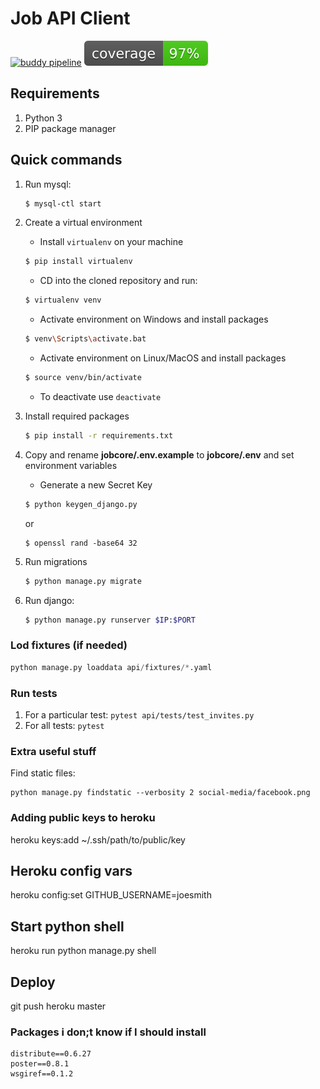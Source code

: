 # Job API Client
[![buddy pipeline](https://app.buddy.works/jobcore/rest-api/pipelines/pipeline/132168/badge.svg?token=d248fd7fd9018672bfcfc67ebc25c73faf27f90b18b94d15856cdea170fb18be "buddy pipeline")](https://app.buddy.works/jobcore/rest-api/pipelines/pipeline/132168) <img src="./coverage.svg" alt="coverage svg">

## Requirements

1. Python 3
2. PIP package manager

## Quick commands

1. Run mysql:

    ```bash
    $ mysql-ctl start
    ```

2. Create a virtual environment

    * Install `virtualenv` on your machine

    ```bash
    $ pip install virtualenv
    ```

    * CD into the cloned repository and run:

    ```bash
    $ virtualenv venv
    ```

    - Activate environment on Windows and install packages

    ```bash
    $ venv\Scripts\activate.bat
    ```

    - Activate environment on Linux/MacOS and install packages

    ```bash
    $ source venv/bin/activate
    ```

    - To deactivate use `deactivate`

3. Install required packages

    ```bash
    $ pip install -r requirements.txt
    ```

4. Copy and rename **jobcore/.env.example** to **jobcore/.env** and set environment variables

    * Generate a new Secret Key

    ```bash
    $ python keygen_django.py
    ```

    or

    ```
    $ openssl rand -base64 32
    ```

5. Run migrations

    ```bash
    $ python manage.py migrate
    ```

6. Run django:

    ```bash
    $ python manage.py runserver $IP:$PORT
    ```
    
    
### Lod fixtures (if needed)
```python
python manage.py loaddata api/fixtures/*.yaml
```
    
### Run tests

1. For a particular test: `pytest api/tests/test_invites.py`
2. For all tests: `pytest`

### Extra useful stuff

Find static files:
```
python manage.py findstatic --verbosity 2 social-media/facebook.png
```

### Adding public keys to heroku
heroku keys:add ~/.ssh/path/to/public/key

## Heroku config vars
heroku config:set GITHUB_USERNAME=joesmith

## Start python shell
heroku run python manage.py shell

## Deploy
git push heroku master



### Packages i don;t know if I should install
```
distribute==0.6.27
poster==0.8.1
wsgiref==0.1.2
```